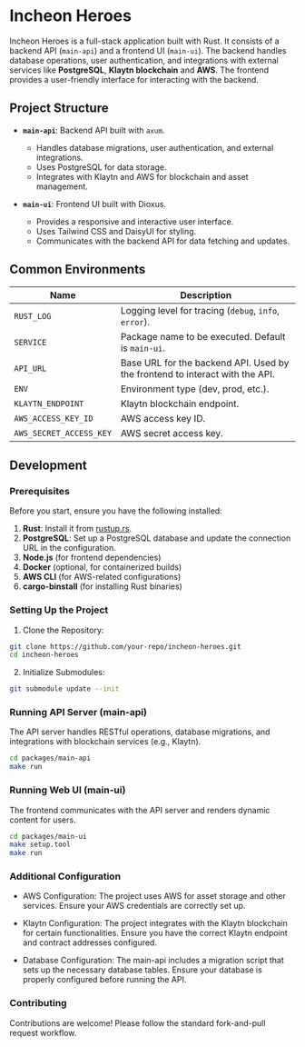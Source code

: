# Incheon Heroes

Incheon Heroes is a full-stack application built with Rust. It consists of a backend API (`main-api`) and a frontend UI (`main-ui`). The backend handles database operations, user authentication, and integrations with external services like **PostgreSQL**, **Klaytn blockchain** and **AWS**. The frontend provides a user-friendly interface for interacting with the backend.

## Project Structure

- **`main-api`**: Backend API built with `axum`.
  - Handles database migrations, user authentication, and external integrations.
  - Uses PostgreSQL for data storage.
  - Integrates with Klaytn and AWS for blockchain and asset management.

- **`main-ui`**: Frontend UI built with Dioxus.
  - Provides a responsive and interactive user interface.
  - Uses Tailwind CSS and DaisyUI for styling.
  - Communicates with the backend API for data fetching and updates.

## Common Environments

| Name                    | Description                                                                 |
|-------------------------|-----------------------------------------------------------------------------|
| `RUST_LOG`              | Logging level for tracing (`debug`, `info`, `error`).                       |
| `SERVICE`               | Package name to be executed. Default is `main-ui`.                          |
| `API_URL`               | Base URL for the backend API. Used by the frontend to interact with the API.|
| `ENV`                   | Environment type (dev, prod, etc.).                                         |
| `KLAYTN_ENDPOINT`       | Klaytn blockchain endpoint.                                                 |
| `AWS_ACCESS_KEY_ID`     | AWS access key ID.                                                          |
| `AWS_SECRET_ACCESS_KEY` | AWS secret access key.                                                      |

## Development

### Prerequisites
Before you start, ensure you have the following installed:

1. **Rust**: Install it from [rustup.rs](https://rustup.rs/).
2. **PostgreSQL**: Set up a PostgreSQL database and update the connection URL in the configuration.
4. **Node.js** (for frontend dependencies)
5. **Docker** (optional, for containerized builds)
6. **AWS CLI** (for AWS-related configurations)
7. **cargo-binstall** (for installing Rust binaries)

### Setting Up the Project
1. Clone the Repository:
```bash 
git clone https://github.com/your-repo/incheon-heroes.git
cd incheon-heroes
```
2. Initialize Submodules:
```bash 
git submodule update --init 
```

### **Running API Server (main-api)**

The API server handles RESTful operations, database migrations, and integrations with blockchain services (e.g., Klaytn).

```bash
cd packages/main-api
make run
```

### **Running Web UI (main-ui)**

The frontend communicates with the API server and renders dynamic content for users.

```bash
cd packages/main-ui
make setup.tool
make run
```

### Additional Configuration
- AWS Configuration: The project uses AWS for asset storage and other services. 
  Ensure your AWS credentials are correctly set up.

- Klaytn Configuration: The project integrates with the Klaytn blockchain for certain functionalities. 
  Ensure you have the correct Klaytn endpoint and contract addresses configured.

- Database Configuration: The main-api includes a migration script that sets up the necessary database tables. 
  Ensure your database is properly configured before running the API.

### Contributing

Contributions are welcome! Please follow the standard fork-and-pull request workflow.
